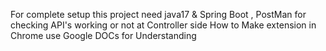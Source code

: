 For complete setup this project need java17 & Spring Boot , PostMan for checking API's working or not at Controller side 
How to Make extension in Chrome use Google DOCs for Understanding 
